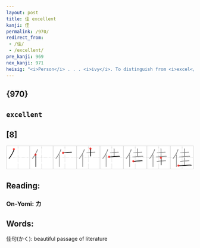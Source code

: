 ```yaml
---
layout: post
title: 佳 excellent
kanji: 佳
permalink: /970/
redirect_from:
 - /佳/
 - /excellent/
pre_kanji: 969
nex_kanji: 971
heisig: "<i>Person</i> . . . <i>ivy</i>. To distinguish from <i>excel</i> (Frame 980), <i>eminent</i> (Frame 52), <i>esteem</i> (Frame 196), and <i>exquisite</i> (Frame 130), give the key word its own unique connotation."
---
```


## {970}

## `excellent`

## [8]

<div class="stroke"><img src="../images/E4BDB3.png" /></div>

## Reading:

### On-Yomi: カ

## Words:

佳句(かく): beautiful passage of literature
